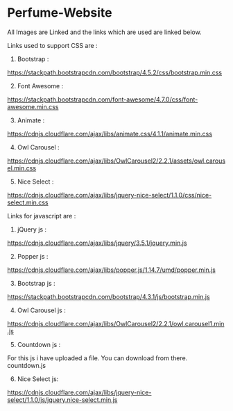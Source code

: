 # Perfume-Website

All Images are Linked and the links which are used are linked below.

Links used to support CSS are :

1. Bootstrap :

https://stackpath.bootstrapcdn.com/bootstrap/4.5.2/css/bootstrap.min.css

2. Font Awesome :

https://stackpath.bootstrapcdn.com/font-awesome/4.7.0/css/font-awesome.min.css

3. Animate :

https://cdnjs.cloudflare.com/ajax/libs/animate.css/4.1.1/animate.min.css

4. Owl Carousel :

https://cdnjs.cloudflare.com/ajax/libs/OwlCarousel2/2.2.1/assets/owl.carousel.min.css

5. Nice Select :

https://cdnjs.cloudflare.com/ajax/libs/jquery-nice-select/1.1.0/css/nice-select.min.css


Links for javascript are :

1. jQuery js :

https://cdnjs.cloudflare.com/ajax/libs/jquery/3.5.1/jquery.min.js

2. Popper js :

https://cdnjs.cloudflare.com/ajax/libs/popper.js/1.14.7/umd/popper.min.js

3. Bootstrap js :

https://stackpath.bootstrapcdn.com/bootstrap/4.3.1/js/bootstrap.min.js

4. Owl Carousel js :

https://cdnjs.cloudflare.com/ajax/libs/OwlCarousel2/2.2.1/owl.carousel1.min.js

5. Countdown js :

For this js i have uploaded a file. You can download from there.
countdown.js

6. Nice Select js: 

https://cdnjs.cloudflare.com/ajax/libs/jquery-nice-select/1.1.0/js/jquery.nice-select.min.js
